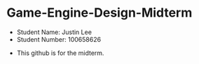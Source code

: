 # Game-Engine-Design-Midterm
* Student Name: Justin Lee 
* Student Number: 100658626

- This github is for the midterm.

